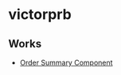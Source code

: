 # victorprb

## Works
- [Order Summary Component](http://victorprb.github.io/works/order-summary-component)
